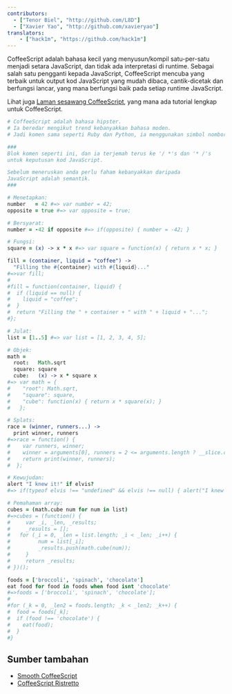 ```yaml
---
contributors:
  - ["Tenor Biel", "http://github.com/L8D"]
  - ["Xavier Yao", "http://github.com/xavieryao"]
translators:
    - ["hack1m", "https://github.com/hack1m"]
---
```


CoffeeScript adalah bahasa kecil yang menyusun/kompil satu-per-satu menjadi setara JavaScript, dan tidak ada interpretasi di runtime.
Sebagai salah satu pengganti kepada JavaScript, CoffeeScript mencuba yang terbaik untuk output kod JavaScript yang mudah dibaca, cantik-dicetak dan berfungsi lancar, yang mana berfungsi baik pada setiap runtime JavaScript.

Lihat juga [Laman sesawang CoffeeScript](http://coffeescript.org/), yang mana ada tutorial lengkap untuk CoffeeScript.

```coffeescript
# CoffeeScript adalah bahasa hipster.
# Ia beredar mengikut trend kebanyakkan bahasa moden.
# Jadi komen sama seperti Ruby dan Python, ia menggunakan simbol nombor.

###
Blok komen seperti ini, dan ia terjemah terus ke '/ *'s dan '* /'s
untuk keputusan kod JavaScript.

Sebelum meneruskan anda perlu faham kebanyakkan daripada
JavaScript adalah semantik.
###

# Menetapkan:
number   = 42 #=> var number = 42;
opposite = true #=> var opposite = true;

# Bersyarat:
number = -42 if opposite #=> if(opposite) { number = -42; }

# Fungsi:
square = (x) -> x * x #=> var square = function(x) { return x * x; }

fill = (container, liquid = "coffee") ->
  "Filling the #{container} with #{liquid}..."
#=>var fill;
#
#fill = function(container, liquid) {
#  if (liquid == null) {
#    liquid = "coffee";
#  }
#  return "Filling the " + container + " with " + liquid + "...";
#};

# Julat:
list = [1..5] #=> var list = [1, 2, 3, 4, 5];

# Objek:
math =
  root:   Math.sqrt
  square: square
  cube:   (x) -> x * square x
#=> var math = {
#    "root": Math.sqrt,
#    "square": square,
#    "cube": function(x) { return x * square(x); }
#   };

# Splats:
race = (winner, runners...) ->
  print winner, runners
#=>race = function() {
#    var runners, winner;
#    winner = arguments[0], runners = 2 <= arguments.length ? __slice.call(arguments, 1) : [];
#    return print(winner, runners);
#  };

# Kewujudan:
alert "I knew it!" if elvis?
#=> if(typeof elvis !== "undefined" && elvis !== null) { alert("I knew it!"); }

# Pemahaman array:
cubes = (math.cube num for num in list)
#=>cubes = (function() {
#	  var _i, _len, _results;
#	  _results = [];
# 	for (_i = 0, _len = list.length; _i < _len; _i++) {
#		  num = list[_i];
#		  _results.push(math.cube(num));
#	  }
#	  return _results;
# })();

foods = ['broccoli', 'spinach', 'chocolate']
eat food for food in foods when food isnt 'chocolate'
#=>foods = ['broccoli', 'spinach', 'chocolate'];
#
#for (_k = 0, _len2 = foods.length; _k < _len2; _k++) {
#  food = foods[_k];
#  if (food !== 'chocolate') {
#    eat(food);
#  }
#}
```

## Sumber tambahan

- [Smooth CoffeeScript](http://autotelicum.github.io/Smooth-CoffeeScript/)
- [CoffeeScript Ristretto](https://leanpub.com/coffeescript-ristretto/read)
